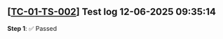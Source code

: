 [[TC-01-TS-002](../../tests/TS-06_Authentication/TS-TS-002#ts-02-ts-002-unsuccessful-login)] Test log 12-06-2025 09:35:14
---
**Step 1**: ✅ Passed<br>

